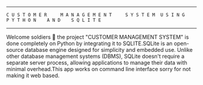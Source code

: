 --------------------------------------------------------------------------------------------------------------------------------------------------------------------------------------------
    C U S T O M E R     M A N A G E M E N T     S Y S T E M  U S I N G     P Y T H O N    A N D    S Q L I T E
--------------------------------------------------------------------------------------------------------------------------------------------------------------------------------------------

Welcome soldiers 🫡 the project "CUSTOMER MANAGEMENT SYSTEM" is done completely on Python by integrating it to SQLITE.SQLite is an open-source database engine designed for simplicity and embedded use. Unlike other database management systems (DBMS), SQLite doesn't require a separate server process, allowing applications to manage their data with minimal overhead.This app works on command line interface sorry for not making it web based.
